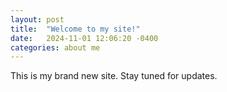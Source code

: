 ```yaml
---
layout: post
title:  "Welcome to my site!"
date:   2024-11-01 12:06:20 -0400
categories: about me
---
```


This is my brand new site. Stay tuned for updates.
